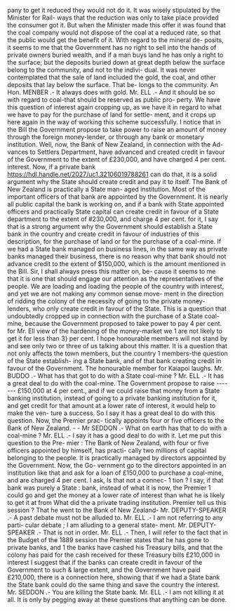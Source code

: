 pany to get it reduced they would not do it. It was wisely stipulated by the Minister for Rail- ways that the reduction was only to take place provided the consumer got it. But when the Minister made this offer it was found that the coal company would not dispose of the coal at a reduced rate, so that the public would get the benefit of it. With regard to the mineral de- posits, it seems to me that the Government has no right to sell into the hands of private owners buried wealth, and if a man buys land he has only a right to the surface; but the deposits buried down at great depth below the surface belong to the community, and not to the indivi- dual. It was never contemplated that the sale of land included the gold, the coal, and other deposits that lay below the surface. That be- longs to the community. An Hon. MENBER .- It always does with gold. Mr. ELL .- And it should be so with regard to coal-that should be reserved as public pro- perty. We have this question of interest again cropping up, as we have it in regard to what we have to pay for the purchase of land for settle- ment, and it crops up here again in the way of working this scheme successfully. I notice that in the Bill the Government propose to take power to raise an amount of money through the foreign money-lender, or through any bank or monetary institution. Well, now, the Bank of New Zealand, in connection with the Ad- vances to Settlers Department, have advanced and created credit in favour of the Government to the extent of £230,000, and have charged 4 per cent. interest. Now, if a private bank https://hdl.handle.net/2027/uc1.32106019788261 can do that, it is a solid argument why the State should create credit and pay it to itself. The Bank of New Zealand is practically a State man- aged institution. Most of the important officers of that bank are appointed by the Government. It is nearly all public capital the bank is working on, and if a bank with State appointed officers and practically State capital can create credit in favour of a State department to the extent of #230,000, and charge 4 per cent. for it, I say that is a strong argument why the Government should establish a State bank in the country and create credit in favour of industries of this description, for the purchase of land or for the purchase of a coal-mine. If we had a State bank managed on business lines, in the same way as private banks managed their business, there is no reason why that bank should not advance credit to the extent of $150,000, which is the amount mentioned in the Bill. Sir, I shall always press this matter on, be- cause it seems to me that it is one that should engage our attention as the representatives of the people. We are loading and loading the people of the country with interest, and yet we are not making any common sense move- ment in the direction of ridding the colony of the necessity of going to the private money- lenders, who only create credit in favour of the State. This is a question that undoubtedly cropped up in connection with the purchase of a State coal-mine, because the Government proposed to take power to pay 4 per cent. for Mr. Ell view of the hardening of the money-market we 1 are not likely to get it for less than 3} per cent. I hope honourable members will not stand by and see only two or three of us talking about this matter. It is a question that not only affects the town members, but the country 1 members-the question of the State establish- ing a State bank, and of that bank creating credit in favour of the Government. The honourable member for Kaiapoi laughs. Mr. BUDDO .- What has that got to do with a State coal-mine ? Mr. ELL .- It has a great deal to do with the coal-mine. The Government propose to raise \------- £150,000 at 4 per cent., and if we could raise that money from a State banking institution, instead of going to a private banking institution for it, and get credit for that amount at a lower rate of interest, it would help to make the ven- ture a success. So I say it has a great deal to do with this question. Now, the Premier prac- tically appoints four or five officers to the Bank of New Zealand. \- - Mr SEDDON .- What on earth has that to do with a coal-mine ? Mr. ELL .- I say it has a good deal to do with it. Let me put this question to the Pre- mier : The Bank of New Zealand, with four or five officers appointed by himself, has practi- cally two millions of capital belonging to the people. It is practically managed by directors appointed by the Government. Now, the Go- vernment go to the directors appointed in an institution like that and ask for a loan of £150,000 to purchase a coal-mine, and are charged 4 per cent. I ask, Is that not a connec- 1 tion ? I say, if that bank was purely a State : bank, instead of what it is now, the Premier 1 could go and get the money at a lower rate of interest than what he is likely to get it at from What did the a private trading institution. Premier tell us this session ? That he went to the Bank of New Zealand- Mr. DEPUTY-SPEAKER .- A past debate must not be alluded to. Mr. ELL .- I am not referring to any parti- cular debate ; I am alluding to a general state- ment. Mr. DEPUTY-SPEAKER .- That is not in order. Mr. ELL .- Then, I will refer to the fact that in the Budget of the 1889 session the Premier states that he has gone to private banks, and 1 the banks have cashed his Treasury bills, and that the colony has paid for the cash received for these Treasury bills £210,000 in interest I suggest that if the banks can create credit in favour of the Government to such & large extent, and the Government have paid £210,000, there is a connection here, showing that if we had a State bank the State bank could do the same thing and save the country the interest. Mr. SEDDON .- You are killing the State bank. Mr. ELL .- I am not killing it at all. It is only by pegging away at these questions that anything can be done. 